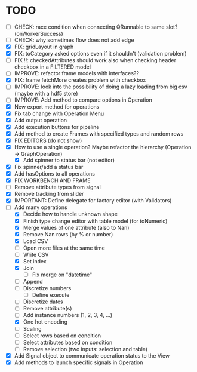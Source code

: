 # TODO
- [ ] CHECK: race condition when connecting QRunnable to same slot? (onWorkerSuccess)
- [ ] CHECK: why sometimes flow does not add edge
- [x] FIX: gridLayout in graph
- [x] FIX: toCategory asked options even if it shouldn't (validation problem)
- [ ] FIX !!: checkedAttributes should work also when checking header checkbox in a FILTERED model
- [ ] IMPROVE: refactor frame models with interfaces??
- [x] FIX: frame fetchMore creates problem with checkbox
- [ ] IMPROVE: look into the possibility of doing a lazy loading from big csv (maybe with a hdf5 store)
- [ ] IMPROVE: Add method to compare options in Operation
- [x] New export method for operations
- [x] Fix tab change with Operation Menu
- [x] Add output operation
- [x] Add execution buttons for pipeline
- [x] Add method to create Frames with specified types and random rows
- [x] FIX EDITORS (do not show)
- [x] How to use a single operation? Maybe refactor the hierarchy (Operation -> GraphOperation)
    - [x] Add spinner to status bar (not editor)
- [x] Fix spinner/add a status bar
- [x] Add hasOptions to all operations
- [x] FIX WORKBENCH AND FRAME
- [ ] Remove attribute types from signal
- [x] Remove tracking from slider
- [x] IMPORTANT: Define delegate for factory editor (with Validators)
- [ ] Add many operations
    - [x] Decide how to handle unknown shape
    - [x] Finish type change editor with table model (for toNumeric)
    - [x] Merge values of one attribute (also to Nan)
    - [x] Remove Nan rows (by % or number)
    - [x] Load CSV
    - [ ] Open more files at the same time
    - [ ] Write CSV
    - [x] Set index
    - [x] Join
        - [ ] Fix merge on "datetime"
    - [ ] Append
    - [ ] Discretize numbers
        - [ ] Define execute
    - [ ] Discretize dates
    - [ ] Remove attribute(s)
    - [ ] Add instance numbers (1, 2, 3, 4, ...)
    - [x] One hot encoding
    - [ ] Scaling
    - [ ] Select rows based on condition
    - [ ] Select attributes based on condition
    - [ ] Remove selection (two inputs: selection and table)
- [x] Add Signal object to communicate operation status to the View
- [x] Add methods to launch specific signals in Operation